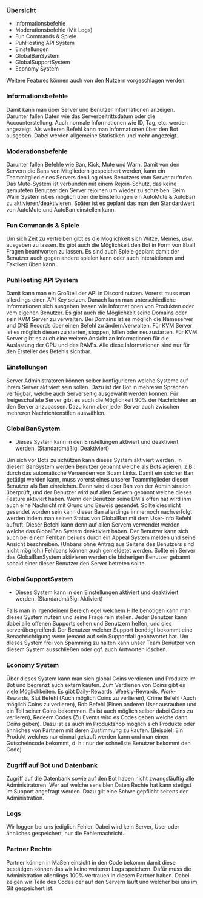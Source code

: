 ### Übersicht

- Informationsbefehle
- Moderationsbefehle (Mit Logs)
- Fun Commands & Spiele
- PuhHosting API System
- Einstellungen
- GlobalBanSystem
- GlobalSupportSystem
- Economy System

Weitere Features können auch von den Nutzern vorgeschlagen werden.

### Informationsbefehle
Damit kann man über Server und Benutzer Informationen anzeigen. Darunter fallen Daten wie das Serverbeitrittsdatum oder die Accounterstellung. Auch normale Informationen wie ID, Tag, etc. werden angezeigt. Als weiteren Befehl kann man Informationen über den Bot ausgeben. Dabei werden allgemeine Statistiken und mehr angezeigt.

### Moderationsbefehle
Darunter fallen Befehle wie Ban, Kick, Mute und Warn. Damit von den Servern die Bans von Mitgliedern gespeichert werden, kann ein Teammitglied eines Servers den Log eines Benutzers vom Server aufrufen. Das Mute-System ist verbunden mit einem Rejoin-Schutz, das keine gemuteten Benutzer den Server rejoinen um wieder zu schreiben. Beim Warn System ist es möglich über die Einstellungen ein AutoMute & AutoBan zu aktivieren/deaktivieren. Später ist es geplant das man den Standardwert von AutoMute und AutoBan einstellen kann.

### Fun Commands & Spiele
Um sich Zeit zu vertreiben gibt es die Möglichkeit sich Witze, Memes, usw. ausgeben zu lassen. Es gibt auch die Möglichkeit den Bot in Form von 8ball Fragen beantworten zu lassen. Es sind auch Spiele geplant damit der Benutzer auch gegen andere spielen kann oder auch Interaktionen und Taktiken üben kann.

### PuhHosting API System
Damit kann man ein Großteil der API in Discord nutzen. Vorerst muss man allerdings einen API Key setzen. Danach kann man unterschiedliche Informationen sich ausgeben lassen wie Informationen von Produkten oder vom eigenen Benutzer. Es gibt auch die Möglichkeit seine Domains oder sein KVM Server zu verwalten. Bei Domains ist es möglich die Nameserver und DNS Records über einen Befehl zu ändern/verwalten. Für KVM Server ist es möglich diesen zu starten, stoppen, killen oder neuzustarten. Für KVM Server gibt es auch eine weitere Ansicht an Informationen für die Auslastung der CPU und des RAM's. Alle diese Informationen sind nur für den Ersteller des Befehls sichtbar.

### Einstellungen
Server Administratoren können selber konfigurieren welche Systeme auf ihrem Server aktiviert sein sollen. Dazu ist der Bot in mehreren Sprachen verfügbar, welche auch Serverseitig ausgewählt werden können. Für freigeschaltete Server gibt es auch die Möglichkeit 90% der Nachrichten an den Server anzupassen. Dazu kann aber jeder Server auch zwischen mehreren Nachrichtenstilen auswählen.

### GlobalBanSystem
- Dieses System kann in den Einstellungen aktiviert und deaktiviert werden. (Standardmäßig: Deaktiviert)

Um sich vor Bots zu schützen kann dieses System aktiviert werden. In diesem BanSystem werden Benutzer gebannt welche als Bots agieren, z.B.: durch das automatische Versenden von Scam Links. Damit ein solcher Ban getätigt werden kann, muss vorerst eines unserer Teammitglieder diesen Benutzer als Ban einreichen. Dann wird dieser Ban von der Administration überprüft, und der Benutzer wird auf allen Servern gebannt welche dieses Feature aktiviert haben. Wenn der Benutzer seine DM's offen hat wird ihm auch eine Nachricht mit Grund und Beweis gesendet. Sollte dies nicht gesendet worden sein kann dieser Ban allerdings immernoch nachverfolgt werden indem man seinen Status von GlobalBan mit dem User-Info Befehl aufruft. Dieser Befehl kann denn auf allen Servern verwendet werden welche das GlobalBan System deaktiviert haben. Der Benutzer kann sich auch bei einem Fehlban bei uns durch ein Appeal System melden und seine Ansicht beschreiben. (Unbans ohne Antrag aus Seitens des Benutzers sind nicht möglich.) Fehlbans können auch gemeldetet werden. Sollte ein Server das GlobalBanSystem aktivieren werden die bisherigen Benutzer gebannt sobald einer dieser Benutzer den Server betreten sollte.

### GlobalSupportSystem
- Dieses System kann in den Einstellungen aktiviert und deaktiviert werden. (Standardmäßig: Aktiviert)

Falls man in irgendeinem Bereich egel welchem Hilfe benötigen kann man dieses System nutzen und seine Frage rein stellen. Jeder Benutzer kann dabei alle offenen Supports sehen und Benutzern helfen, und dies serverübergreifend. Der Benutzer welcher Support benötigt bekommt eine Benachrichtigung wenn jemand auf sein Supportfall geantwortet hat. Um dieses System frei von Spamming zu halten kann unser Team Benutzer von diesem System ausschließen oder ggf. auch Antworten löschen.

### Economy System
Über dieses System kann man sich global Coins verdienen und Produkte im Bot und begrenzt auch extern kaufen. Zum Verdienen von Coins gibt es viele Möglichkeiten. Es gibt Daily-Rewards, Weekly-Rewards, Work-Rewards, Slut Befehl (Auch möglich Coins zu verlieren), Crime Befehl (Auch möglich Coins zu verlieren), Rob Befehl (Einen anderen User ausrauben und ein Teil seiner Coins bekommen. Es ist auch möglich selber dabei Coins zu verlieren), Redeem Codes (Zu Events wird es Codes geben welche dann Coins geben). Dazu ist es auch im Produktshop möglich sich Produkte oder ähnliches von Partnern mit deren Zustimmung zu kaufen. (Beispiel: Ein Produkt welches nur einmal gekauft werden kann und man einen Gutscheincode bekommt, d. h.: nur der schnellste Benutzer bekommt den Code)

### Zugriff auf Bot und Datenbank
Zugriff auf die Datenbank sowie auf den Bot haben nicht zwangsläuftig alle Administratoren. Wer auf welche sensiblen Daten Rechte hat kann stetigst im Support angefragt werden. Dazu gilt eine Schweigepflicht seitens der Administration.

### Logs
Wir loggen bei uns jediglich Fehler. Dabei wird kein Server, User oder ähnliches gespeichert, nur die Fehlernachricht.

### Partner Rechte
Partner können in Maßen einsicht in den Code bekomm damit diese bestätigen können das wir keine weiteren Logs speichern. Dafür muss die Administration allerdings 100% vertrauen in diesem Partner haben. Dabei zeigen wir Teile des Codes der auf den Servern läuft und welcher bei uns im Git gespeichert ist.

